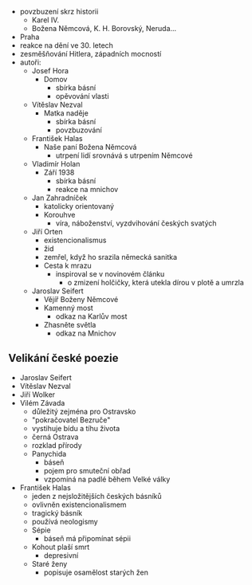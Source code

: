 - povzbuzení skrz historii
	- Karel IV.
	- Božena Němcová, K. H. Borovský, Neruda...
- Praha
- reakce na dění ve 30. letech
- zesměšňování Hitlera, západních mocností
- autoři:
	- Josef Hora
		- Domov
			- sbírka básní
			- opěvování vlasti
	- Vítěslav Nezval
		- Matka naděje
			- sbírka básní
			- povzbuzování
	- František Halas
		- Naše paní Božena Němcová
			- utrpení lidí srovnává s utrpením Němcové
	- Vladimír Holan
		- Září 1938
			- sbírka básní
			- reakce na mnichov
	- Jan Zahradníček
		- katolicky orientovaný
		- Korouhve
			- víra, náboženství, vyzdvihování českých svatých
	- Jiří Orten
		- existencionalismus
		- žid
		- zemřel, když ho srazila německá sanitka
		- Cesta k mrazu
			- inspiroval se v novinovém článku
				- o zmizení holčičky, která utekla dírou v plotě a umrzla
	- Jaroslav Seifert
		- Vějíř Boženy Němcové
		- Kamenný most 
			- odkaz na Karlův most
		- Zhasněte světla
			- odkaz na Mnichov

## Velikání české poezie
- Jaroslav Seifert
- Vítěslav Nezval
- Jiří Wolker
- Vilém Závada
	- důležitý zejména pro Ostravsko
	- "pokračovatel Bezruče"
	- vystihuje bídu a tíhu života
	- černá Ostrava
	- rozklad přírody
	- Panychida
		- báseň
		- pojem pro smuteční obřad
		- vzpomíná na padlé během Velké války
- František Halas
	- jeden z nejsložitějších českých básníků
	- ovlivněn existencionalismem
	- tragický básník
	- používá neologismy
	- Sépie
		- báseň má připomínat sépii
	- Kohout plaší smrt
		- depresivní
	- Staré ženy
		- popisuje osamělost starých žen
